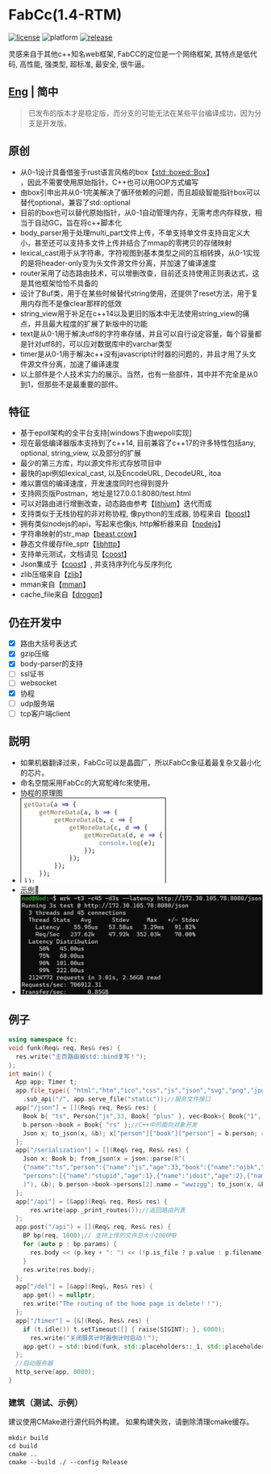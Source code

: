 # FabCc(1.4-RTM)
[![license][license-badge]][license-link]
![platform][supported-platforms-badge]
[![release][release-badge]][release-link]

[license-badge]: https://img.shields.io/badge/License-AGPL%20v3-gold.svg
[license-link]: LICENSE
[supported-platforms-badge]: https://img.shields.io/badge/platform-Win32%20|%20GNU/Linux%20|%20macOS%20|%20FreeBSD%20-maroon
[release-badge]: https://img.shields.io/github/release/asciphx/FabCc.svg?style=flat-square
[release-link]: https://github.com/asciphx/FabCc/releases
灵感来自于其他c++知名web框架, FabCC的定位是一个网络框架, 其特点是低代码, 高性能, 强类型, 超标准, 最安全, 很牛逼。

## [Eng](./README.md) | 简中
> 已发布的版本才是稳定版，而分支的可能无法在某些平台编译成功，因为分支是开发版。

## 原创
- 从0-1设计具备借鉴于rust语言风格的box【[std::boxed::Box](https://doc.rust-lang.org/std/boxed/struct.Box.html)】  
  ，因此不需要使用原始指针，C++也可以用OOP方式编写
- 由box引申出并从0-1完美解决了循环依赖的问题，而且超级智能指针box可以替代optional，兼容了std::optional
- 目前的box也可以替代原始指针，从0-1自动管理内存，无需考虑内存释放，相当于自动GC，旨在将c++脚本化
- body_parser用于处理multi_part文件上传，不单支持单文件支持自定义大小，甚至还可以支持多文件上传并结合了mmap的零拷贝的存储映射
- lexical_cast用于从字符串，字符视图到基本类型之间的互相转换，从0-1实现的是将header-only变为头文件源文件分离，并加速了编译速度
- router采用了动态路由技术，可以增删改查，目前还支持使用正则表达式，这是其他框架恰恰不具备的
- 设计了Buf类，用于在某些时候替代string使用，还提供了reset方法，用于复用内存而不是像clear那样的低效
- string_view用于补足在c++14以及更旧的版本中无法使用string_view的痛点，并且最大程度的扩展了新版中的功能
- text是从0-1用于解决utf8的字符串存储，并且可以自行设定容量，每个容量都是针对utf8的，可以应对数据库中的varchar类型
- timer是从0-1用于解决c++没有javascript计时器的问题的，并且才用了头文件源文件分离，加速了编译速度
- 以上部件是个人技术实力的展示。当然，也有一些部件，其中并不完全是从0到1，但那些不是最重要的部件。

## 特征
- 基于epoll架构的全平台支持[windows下由wepoll实现]
- 现在最低编译器版本支持到了c++14, 目前兼容了c++17的许多特性包括any, optional, string_view, 以及部分的扩展
- 最少的第三方库，均以源文件形式存放项目中
- 最快的api例如lexical_cast, 以及EncodeURL, DecodeURL, itoa
- 难以置信的编译速度，开发速度同时也得到提升
- 支持网页版Postman，地址是127.0.0.1:8080/test.html
- 可以对路由进行增删改查，动态路由参考【[lithium](https://github.com/matt-42/lithium)】迭代而成
- 支持类似于无栈协程的非对称协程, 像python的生成器, 协程来自【[boost](https://github.com/boostorg/context)】
- 拥有类似nodejs的api，写起来也像js, http解析器来自【[nodejs](https://github.com/nodejs/llhttp)】
- 字符串映射的str_map【[beast](https://github.com/boostorg/beast),[crow](https://github.com/ipkn/crow)】
- 静态文件缓存file_sptr【[libhttp](https://github.com/neithern/libhttp)】
- 支持单元测试，文档请见【[coost](https://coostdocs.gitee.io/cn/co/unitest/)】
- Json集成于【[coost](https://coostdocs.gitee.io/cn/co/json/)】, 并支持序列化与反序列化
- zlib压缩来自【[zlib](https://github.com/madler/zlib)】
- mman来自【[mman](https://code.google.com/archive/p/mman-win32/source/default/source)】
- cache_file来自【[drogon](https://github.com/drogonframework/drogon/blob/master/lib/src/CacheFile.cc)】

## 仍在开发中
- [x] 路由大括号表达式
- [x] gzip压缩
- [x] body-parser的支持
- [ ] ssl证书
- [ ] websocket
- [x] 协程
- [ ] udp服务端
- [ ] tcp客户端client

## 説明
- 如果机器翻译过来，FabCc可以是晶圆厂，所以FabCc象征着最复杂又最小化的芯片。
- 命名空間采用FabCc的大寫駝峰fc來使用。
- 协程的原理图
- ![yield](./yield.gif)
- [示例](http://8.129.58.72:8080/)🚀
- ![测试](./test.jpg)

## 例子
```c++
using namespace fc;
void funk(Req& req, Res& res) {
  res.write("主页路由被std::bind复写！");
};
int main() {
  App app; Timer t;
  app.file_type({ "html","htm","ico","css","js","json","svg","png","jpg","gif","txt","wasm","mp4" })
    .sub_api("/", app.serve_file("static"));//服务文件接口
  app["/json"] = [](Req& req, Res& res) {
    Book b{ "ts", Person{"js",33, Book{ "plus" }, vec<Book>{ Book{"1", Person { "sb1" }},Book{"2", Person { "sb2" }} }} };
    b.person->book = Book{ "rs" };//C++中的面向对象开发
    Json x; to_json(x, &b); x["person"]["book"]["person"] = b.person; res.write(x.dump());
  };
  app["/serialization"] = [](Req& req, Res& res) {
    Json x; Book b; from_json(x = json::parse(R"(
	{"name":"ts","person":{"name":"js","age":33,"book":{"name":"ojbk","person":{"name":"fucker","age":0},
	"persons":[{"name":"stupid","age":1},{"name":"idoit","age":2},{"name":"bonkers","age":3,"book":{"name":"sb"}}]}}}
	)"), &b); b.person->book->persons[2].name = "wwzzgg"; to_json(x, &b); res.write(x.dump());//反序列化与序列化
  };
  app["/api"] = [&app](Req& req, Res& res) {
	  res.write(app._print_routes());//返回路由列表
  };
  app.post("/api") = [](Req& req, Res& res) {
    BP bp(req, 1000);// 支持上传的文件总大小1000MB
    for (auto p : bp.params) {
      res.body << (p.key + ": ") << (!p.is_file ? p.value : p.filename) << ", ";
    }
    res.write(res.body);
  };
  app["/del"] = [&app](Req&, Res& res) {
    app.get() = nullptr;
    res.write("The routing of the home page is delete！！");
  };
  app["/timer"] = [&](Req&, Res& res) {
    if (t.idle()) t.setTimeout([] { raise(SIGINT); }, 6000);
	  res.write("关闭服务计时器倒计时启动！");
    app.get() = std::bind(funk, std::placeholders::_1, std::placeholders::_2);
  };
  //启动服务器
  http_serve(app, 8080);
}
```

### 建筑（测试、示例）
建议使用CMake进行源代码外构建。
如果构建失败，请删除清理cmake缓存。
```
mkdir build
cd build
cmake ..
cmake --build ./ --config Release
```
